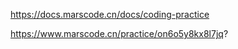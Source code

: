 

https://docs.marscode.cn/docs/coding-practice


https://www.marscode.cn/practice/on6o5y8kx8l7jq?

